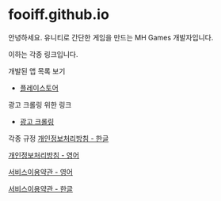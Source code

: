 # fooiff.github.io

안녕하세요. 유니티로 간단한 게임을 만드는 MH Games 개발자입니다.

이하는 각종 링크입니다.

개발된 앱 목록 보기
- [플레이스토어](https://play.google.com/store/apps/dev?id=8290699567799906041)

광고 크롤링 위한 링크
- [광고 크롤링](https://github.com/fooiff/app-ads.txt)

각종 규정
[개인정보처리방침 - 한글](https://fooiff.github.io/MHCompany.Privacy/)

[개인정보처리방침 - 영어](https://fooiff.github.io/MHCompany.Privacy_en/)

[서비스이용약관 - 영어](https://fooiff.github.io/MHCompany.Service_en/)

[서비스이용약관 - 한글](https://fooiff.github.io/MHCompany.Service/)
